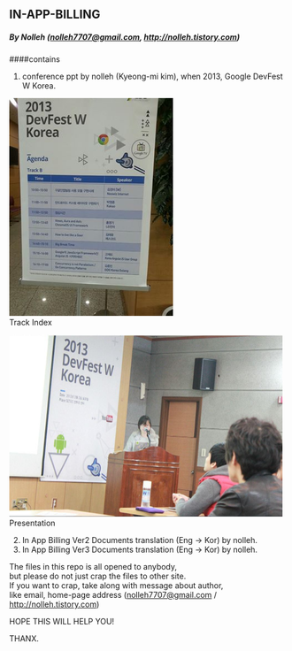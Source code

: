 ## IN-APP-BILLING
##### By Nolleh (nolleh7707@gmail.com, http://nolleh.tistory.com)

####contains 

1. conference ppt by nolleh (Kyeong-mi kim), when 2013, Google DevFest W Korea.

![session](./DevFest_W_Korea_2013_session.jpg)  
Track Index  

<img src="DevFest_W_Korea_2013_Present.jpg" width="494" height="329"/>  
Presentation

2. In App Billing Ver2 Documents translation (Eng -> Kor) by nolleh.
3. In App Billing Ver3 Documents translation (Eng -> Kor) by nolleh. 

The files in this repo is all opened to anybody,  
but please do not just crap the files to other site.  
If you want to crap, take along with message about author,  
like email, home-page address (nolleh7707@gmail.com / http://nolleh.tistory.com)

HOPE THIS WILL HELP YOU! 

THANX.